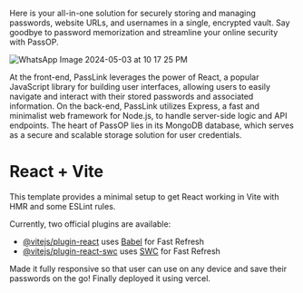 Here is your all-in-one solution for securely storing and managing passwords, website URLs, and usernames in a single, encrypted vault. Say goodbye to password memorization and streamline your online security with PassOP.

![WhatsApp Image 2024-05-03 at 10 17 25 PM](https://github.com/subhojit26/PassOP/assets/98642337/5ed88f6e-73da-428f-97be-20a7b5c62133)


At the front-end, PassLink leverages the power of React, a popular JavaScript library for building user interfaces, allowing users to easily navigate and interact with their stored passwords and associated information. On the back-end, PassLink utilizes Express, a fast and minimalist web framework for Node.js, to handle server-side logic and API endpoints. The heart of PassOP lies in its MongoDB database, which serves as a secure and scalable storage solution for user credentials.

# React + Vite

This template provides a minimal setup to get React working in Vite with HMR and some ESLint rules.

Currently, two official plugins are available:

- [@vitejs/plugin-react](https://github.com/vitejs/vite-plugin-react/blob/main/packages/plugin-react/README.md) uses [Babel](https://babeljs.io/) for Fast Refresh
- [@vitejs/plugin-react-swc](https://github.com/vitejs/vite-plugin-react-swc) uses [SWC](https://swc.rs/) for Fast Refresh


Made it fully responsive so that user can use on any device and save their passwords on the go! Finally deployed it using vercel.
